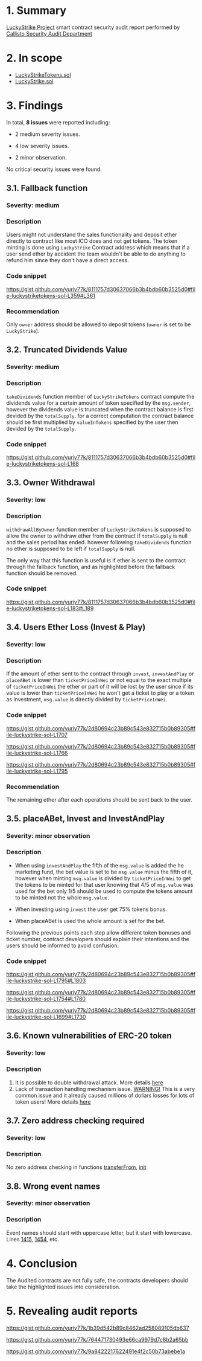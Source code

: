 # 1. Summary

[LuckyStrike Project](https://lucky-strike.io/) smart contract security audit report performed by [Callisto Security Audit Department](https://github.com/EthereumCommonwealth/Auditing)

# 2. In scope

- [LuckyStrikeTokens.sol](https://gist.github.com/yuriy77k/8111757d30637066b3b4bdb60b3525d0)
- [LuckyStrike.sol](https://gist.github.com/yuriy77k/2d80694c23b89c543e832715b0b89305)


# 3. Findings

In total, **8 issues** were reported including:

- 2 medium severity issues.

- 4 low severity issues.

- 2 minor observation.

No critical security issues were found.

## 3.1. Fallback function 

### Severity: medium

### Description

Users might not understand the sales functionality and deposit ether directly to contract like most ICO does and not get tokens. The token minting is done using `LuckyStrike` Contract address which means that if a user send ether by accident the team wouldn't be able to do anything to refund him since they don't have a direct access.

### Code snippet

https://gist.github.com/yuriy77k/8111757d30637066b3b4bdb60b3525d0#file-luckystriketokens-sol-L359#L361

### Recommendation

Only `owner` address should be allowed to deposit tokens (`owner` is set to be `LuckyStrike`). 

## 3.2. Truncated Dividends Value 

### Severity: medium

### Description

`takeDividends` function member of `LuckyStrikeTokens` contract compute the dividends value for a certain amount of token specified by the `msg.sender`, however the dividends value is truncated when the contract balance is first devided by the `totalSupply`.
for a correct computation the contract balance should be first multiplied by `valueInTokens` specified by the user then devided by the `totalSupply`.

### Code snippet

https://gist.github.com/yuriy77k/8111757d30637066b3b4bdb60b3525d0#file-luckystriketokens-sol-L168

## 3.3. Owner Withdrawal 

### Severity: low

### Description

`withdrawAllByOwner` function member of `LuckyStrikeTokens` is supposed to allow the owner to withdraw ether from the contract if `totalSupply` is null and the sales period has ended. 
however following `takeDividends` function no ether is supposed to be left if `totalSupply` is null.

The only way that this function is useful is if ether is sent to the contract through the fallback function, and as highlighted before the fallback function should be removed.

### Code snippet

https://gist.github.com/yuriy77k/8111757d30637066b3b4bdb60b3525d0#file-luckystriketokens-sol-L183#L189

## 3.4. Users Ether Loss (Invest & Play)

### Severity: low

### Description

If the amount of ether sent to the contract through `invest`, `investAndPlay` or `placeABet` is lower than `ticketPriceInWei` or not equal to the exact multiple of `ticketPriceInWei` the ether or part of it will be lost by the user since if its value is lower than `ticketPriceInWei` he won't get a ticket to play or a token as investment, `msg.value` is directly divided by `ticketPriceInWei`.

### Code snippet

https://gist.github.com/yuriy77k/2d80694c23b89c543e832715b0b89305#file-luckystrike-sol-L1707

https://gist.github.com/yuriy77k/2d80694c23b89c543e832715b0b89305#file-luckystrike-sol-L1766

https://gist.github.com/yuriy77k/2d80694c23b89c543e832715b0b89305#file-luckystrike-sol-L1795

### Recommendation

The remaining ether after each operations should be sent back to the user.

## 3.5. placeABet, Invest and InvestAndPlay

### Severity: minor observation

### Description

- When using `investAndPlay` the fifth of the `msg.value` is added the he marketing fund, the bet value is set to be `msg.value` minus the fifth of it, however when minting `msg.value` is divided by `ticketPriceInWei` to get the tokens to be minted for that user knowing that 4/5 of `msg.value` was used for the bet only 1/5 should be used to compute the tokens amount to be minted not the whole `msg.value`.

- When investing using `invest` the user get 75% tokens bonus.

- When placeABet is used the whole amount is set for the bet.

Following the previous points each step allow different token bonuses and ticket number, contract developers should explain their intentions and the users should be informed to avoid confusion.

### Code snippet

https://gist.github.com/yuriy77k/2d80694c23b89c543e832715b0b89305#file-luckystrike-sol-L1795#L1803

https://gist.github.com/yuriy77k/2d80694c23b89c543e832715b0b89305#file-luckystrike-sol-L1754#L1780

https://gist.github.com/yuriy77k/2d80694c23b89c543e832715b0b89305#file-luckystrike-sol-L1699#L1730

## 3.6. Known vulnerabilities of ERC-20 token

### Severity: low

### Description

1. It is possible to double withdrawal attack. More details [here](https://docs.google.com/document/d/1YLPtQxZu1UAvO9cZ1O2RPXBbT0mooh4DYKjA_jp-RLM/edit)
2. Lack of transaction handling mechanism issue. [WARNING!](https://gist.github.com/Dexaran/ddb3e89fe64bf2e06ed15fbd5679bd20) This is a very common issue and it already caused millions of dollars losses for lots of token users! More details [here](https://docs.google.com/document/d/1Feh5sP6oQL1-1NHi-X1dbgT3ch2WdhbXRevDN681Jv4/edit)

## 3.7. Zero address checking required

### Severity: low

### Description

No zero address checking in functions [transferFrom](https://gist.github.com/yuriy77k/8111757d30637066b3b4bdb60b3525d0#file-luckystriketokens-sol-L204), [init](https://gist.github.com/yuriy77k/2d80694c23b89c543e832715b0b89305#file-luckystrike-sol-L1494)

## 3.8. Wrong event names

### Severity: minor observation

### Description

Event names should start with uppercase letter, but it start with lowercase.
Lines [1415](https://gist.github.com/yuriy77k/2d80694c23b89c543e832715b0b89305#file-luckystrike-sol-L1415), [1454](https://gist.github.com/yuriy77k/2d80694c23b89c543e832715b0b89305#file-luckystrike-sol-L1454), etc.

# 4. Conclusion

The Audited contracts are not fully safe, the contracts developers should take the highlighted issues into consideration.

# 5. Revealing audit reports

https://gist.github.com/yuriy77k/1b39d542b89c8462ad258089105db637

https://gist.github.com/yuriy77k/764471730493e66ca9979d7c8b2a65bb

https://gist.github.com/yuriy77k/9a8422217622491e4f2c50b73abebe1a
